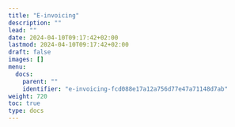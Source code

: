 ```yaml
---
title: "E-invoicing"
description: ""
lead: ""
date: 2024-04-10T09:17:42+02:00
lastmod: 2024-04-10T09:17:42+02:00
draft: false
images: []
menu:
  docs:
    parent: ""
    identifier: "e-invoicing-fcd088e17a12a756d77e47a71148d7ab"
weight: 720
toc: true
type: docs
---
```

